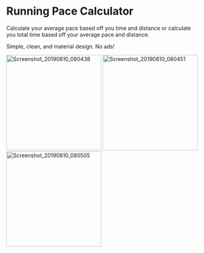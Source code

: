 # Running Pace Calculator

Calculate your average pace based off you time and distance or calculate you total time based off your average pace and distance.

Simple, clean, and material design. No ads!

<img src="https://github.com/MattTheCuber/RunningPaceCalculator/assets/32849887/2e7d9f7c-d37e-4c9e-b0a4-57f929e02ae2" alt="Screenshot_20190810_080438" width="250"/>
<img src="https://github.com/MattTheCuber/RunningPaceCalculator/assets/32849887/2306f01e-695b-4a51-9b2c-298857e8b576" alt="Screenshot_20190810_080451" width="250"/>
<img src="https://github.com/MattTheCuber/RunningPaceCalculator/assets/32849887/65882bd0-ff16-4cec-b4cd-27755a76073a" alt="Screenshot_20190810_080505" width="250"/>
